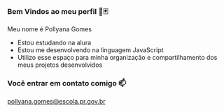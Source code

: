 ### Bem Vindos ao meu perfil 🖤🃏

Meu nome é Pollyana Gomes 

- Estou estudando na alura
- Estou me desenvolvendo na linguagem JavaScript
- Utilizo esse espaço para minha organização e compartilhamento dos meus projetos desenvolvidos

### Você entrar em contato comigo 📫

pollyana.gomes@escola.pr.gov.br
